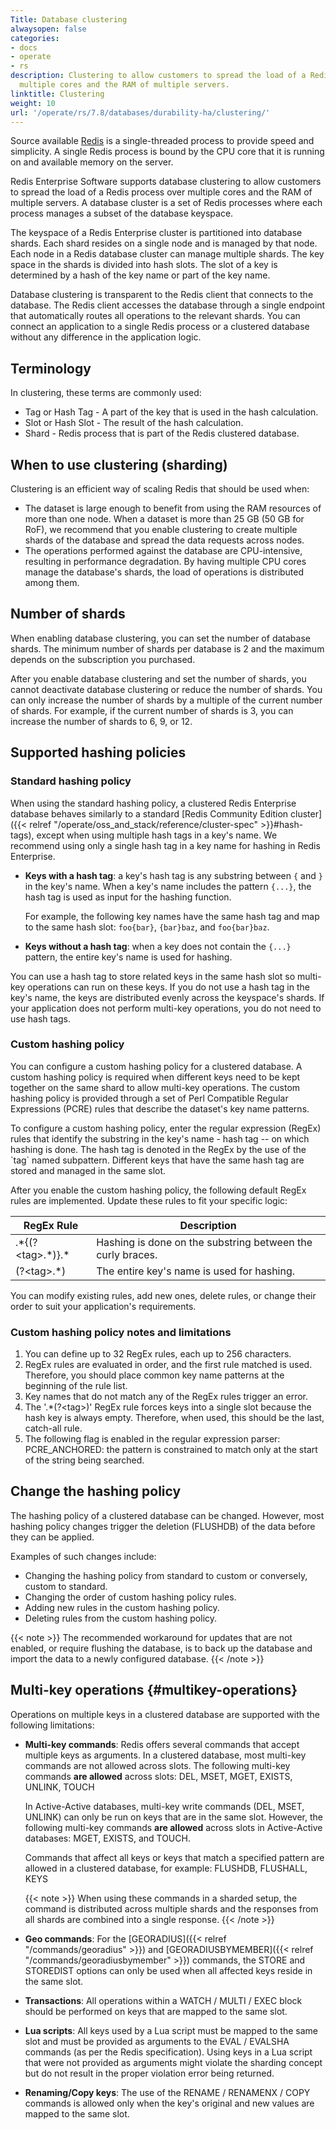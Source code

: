 ```yaml
---
Title: Database clustering
alwaysopen: false
categories:
- docs
- operate
- rs
description: Clustering to allow customers to spread the load of a Redis process over
  multiple cores and the RAM of multiple servers.
linktitle: Clustering
weight: 10
url: '/operate/rs/7.8/databases/durability-ha/clustering/'
---
```

Source available [Redis](https://redislabs.com/redis-features/redis) is a single-threaded process
to provide speed and simplicity.
A single Redis process is bound by the CPU core that it is running on and available memory on the server.

Redis Enterprise Software supports database clustering to allow customers
to spread the load of a Redis process over multiple cores and the RAM of multiple servers.
A database cluster is a set of Redis processes where each process manages a subset of the database keyspace.

The keyspace of a Redis Enterprise cluster is partitioned into database shards.
Each shard resides on a single node and is managed by that node.
Each node in a Redis database cluster can manage multiple shards.
The key space in the shards is divided into hash slots.
The slot of a key is determined by a hash of the key name or part of the key name.

Database clustering is transparent to the Redis client that connects to the database.
The Redis client accesses the database through a single endpoint that automatically routes all operations to the relevant shards.
You can connect an application to a single Redis process or a clustered database without any difference in the application logic.

## Terminology

In clustering, these terms are commonly used:

- Tag or Hash Tag - A part of the key that is used in the hash calculation.
- Slot or Hash Slot - The result of the hash calculation.
- Shard - Redis process that is part of the Redis clustered database.

## When to use clustering (sharding)

Clustering is an efficient way of scaling Redis that should be used when:

- The dataset is large enough to benefit from using the RAM resources of more than one node.
    When a dataset is more than 25 GB (50 GB for RoF), we recommend that you enable clustering to create multiple shards of the database
    and spread the data requests across nodes.
- The operations performed against the database are CPU-intensive, resulting in performance degradation.
    By having multiple CPU cores manage the database's shards, the load of operations is distributed among them.

## Number of shards

When enabling database clustering, you can set the number of database
shards. The minimum number of shards per database is 2 and the maximum
depends on the subscription you purchased.

After you enable database clustering and set the number of shards, you cannot deactivate database clustering or reduce the number of
shards. You can only increase the number of shards by a multiple of the
current number of shards. For example, if the current number of shards
is 3, you can increase the number of shards to 6, 9, or 12. 

## Supported hashing policies

### Standard hashing policy

When using the standard hashing policy, a clustered Redis Enterprise database behaves similarly to a standard [Redis Community Edition cluster]({{< relref "/operate/oss_and_stack/reference/cluster-spec" >}}#hash-tags), except when using multiple hash tags in a key's name. We recommend using only a single hash tag in a key name for hashing in Redis Enterprise.

- **Keys with a hash tag**: a key's hash tag is any substring between
    `{` and `}` in the key's name. When a key's name
    includes the pattern `{...}`, the hash tag is used as input for the
    hashing function.
    
    For example, the following key names have the same
    hash tag and map to the same hash slot: `foo{bar}`,
    `{bar}baz`, and `foo{bar}baz`.

- **Keys without a hash tag**: when a key does not contain the `{...}`
    pattern, the entire key's name is used for hashing.

You can use a hash tag to store related keys in the same hash
slot so multi-key operations can run on these keys. If you do not use a hash tag in the key's name, the keys are distributed evenly across the keyspace's shards.
If your application does not perform multi-key operations, you do not
need to use hash tags.

### Custom hashing policy

You can configure a custom hashing policy for a clustered database. A
custom hashing policy is required when different keys need to be kept
together on the same shard to allow multi-key operations. The custom
hashing policy is provided through a set of Perl Compatible Regular
Expressions (PCRE) rules that describe the dataset's key name patterns.

To configure a custom hashing policy, enter the regular expression
(RegEx) rules that identify the substring in the key's name - hash tag
-- on which hashing is done. The hash tag is denoted in the
RegEx by the use of the \`tag\` named subpattern. Different keys that
have the same hash tag are stored and managed in the same slot.

After you enable the custom hashing policy, the following default RegEx
rules are implemented. Update these rules to fit your specific logic:

|  RegEx Rule | Description |
|  ------ | ------ |
|  .\*{(?\<tag\>.\*)}.\* | Hashing is done on the substring between the curly braces. |
|  (?\<tag\>.\*) | The entire key's name is used for hashing. |

You can modify existing rules, add new ones, delete rules, or change
their order to suit your application's requirements.

### Custom hashing policy notes and limitations

1. You can define up to 32 RegEx rules, each up to 256 characters.
2. RegEx rules are evaluated in order, and the first rule matched
    is used. Therefore, you should place common key name patterns at the
    beginning of the rule list.
3. Key names that do not match any of the RegEx rules trigger an
    error.
4. The '.\*(?\<tag\>)' RegEx rule forces keys into a single slot
    because the hash key is always empty. Therefore, when used,
    this should be the last, catch-all rule.
5. The following flag is enabled in the regular expression parser:
    PCRE_ANCHORED: the pattern is constrained to match only at the
    start of the string being searched.

## Change the hashing policy

The hashing policy of a clustered database can be changed. However,
most hashing policy changes trigger the deletion (FLUSHDB) of the
data before they can be applied.

Examples of such changes include:

- Changing the hashing policy from standard to custom or conversely,
    custom to standard.
- Changing the order of custom hashing policy rules.
- Adding new rules in the custom hashing policy.
- Deleting rules from the custom hashing policy.

{{< note >}}
The recommended workaround for updates that are not enabled,
or require flushing the database,
is to back up the database and import the data to a newly configured database.
{{< /note >}}

## Multi-key operations {#multikey-operations}

Operations on multiple keys in a clustered database are supported with
the following limitations:

- **Multi-key commands**: Redis offers several commands that accept
    multiple keys as arguments. In a clustered database, most multi-key
    commands are not allowed across slots. The following multi-key
    commands **are allowed** across slots: DEL, MSET, MGET, EXISTS, UNLINK, TOUCH

    In Active-Active databases, multi-key write commands (DEL, MSET, UNLINK) can only be run on keys that are in the same slot. However, the following multi-key commands **are allowed** across slots in Active-Active databases: MGET, EXISTS, and TOUCH.

    Commands that affect all keys or keys that match a specified pattern are allowed
    in a clustered database, for example: FLUSHDB, FLUSHALL, KEYS

    {{< note >}}
When using these commands in a sharded setup,
the command is distributed across multiple shards
and the responses from all shards are combined into a single response.
    {{< /note >}}

- **Geo commands**: For the [GEORADIUS]({{< relref "/commands/georadius" >}}) and
    [GEORADIUSBYMEMBER]({{< relref "/commands/georadiusbymember" >}}) commands, the
    STORE and STOREDIST options can only be used when all affected keys
    reside in the same slot.
- **Transactions**: All operations within a WATCH / MULTI / EXEC block
    should be performed on keys that are mapped to the same slot.
- **Lua scripts**: All keys used by a Lua script must be mapped to the same
    slot and must be provided as arguments to the EVAL / EVALSHA commands
    (as per the Redis specification). Using keys in a Lua script that
    were not provided as arguments might violate the sharding concept
    but do not result in the proper violation error being returned.
- **Renaming/Copy keys**: The use of the RENAME / RENAMENX / COPY commands is
    allowed only when the key's original and new values are mapped to
    the same slot.
